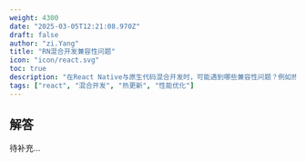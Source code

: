 ```yaml
---
weight: 4300
date: "2025-03-05T12:21:08.970Z"
draft: false
author: "zi.Yang"
title: "RN混合开发兼容性问题"
icon: "icon/react.svg"
toc: true
description: "在React Native与原生代码混合开发时，可能遇到哪些兼容性问题？例如热更新限制（如原生模块变更）、复杂动画性能不足，如何通过原生模块封装或优化策略解决？"
tags: ["react", "混合开发", "热更新", "性能优化"]
---
```


## 解答

待补充...
